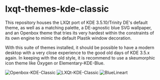 # lxqt-themes-kde-classic
This repository houses the LXQt port of KDE 3.5.10/Trinity DE's default theme, as well as a matching palette, a DE-agnostic blue SVG wallpaper, and an Openbox theme that tries its very hardest within the constraints of its own engine to mimic the default Plastik window decoration.

With this suite of themes installed, it should be possible to have a modern desktop with a very close experience to the good old days of KDE 3.5.x again. In keeping with the old style, it is recommend to use a skeumorphic icon theme like Oxygen or Elementary-KDE-Blue.

![Openbox-KDE-Classic](https://user-images.githubusercontent.com/67122280/230796397-543b398c-4612-4eef-af2c-803917960624.png)
![LXQt-KDE-Classic](https://user-images.githubusercontent.com/67122280/230796402-196fc330-1a2e-423e-a18b-5164635eca08.png)
![BlueLineart](https://user-images.githubusercontent.com/67122280/230796417-3fc1162b-5ced-4f6c-a922-584d57c7f0a7.svg)

